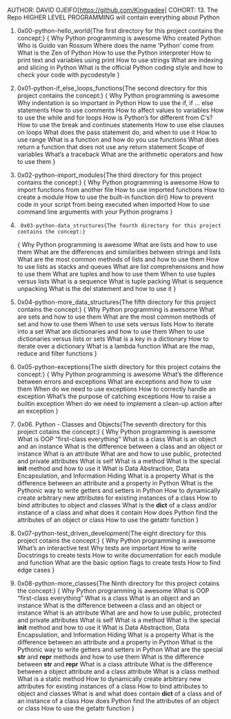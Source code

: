 AUTHOR: DAVID OJEIFO[https://github.com/Kingvadee]
COHORT:	13.
The Repo HIGHER LEVEL PROGRAMMING will contain everything about Python 
1.	0x00-python-hello_world{The first directory for this project contains the concept:}
	{
		Why Python programming is awesome
		Who created Python
		Who is Guido van Rossum
		Where does the name ‘Python’ come from
		What is the Zen of Python
		How to use the Python interpreter
		How to print text and variables using print
		How to use strings
		What are indexing and slicing in Python
		What is the official Python coding style and how to check your code with pycodestyle
	}

2.	0x01-python-if_else_loops_functions{The second directory for this project contains the concept:}
	{
		Why Python programming is awesome
		Why indentation is so important in Python
		How to use the if, if ... else statements
		How to use comments
		How to affect values to variables
		How to use the while and for loops
		How is Python’s for different from C‘s?
		How to use the break and continues statements
		How to use else clauses on loops
		What does the pass statement do, and when to use it
		How to use range
		What is a function and how do you use functions
		What does return a function that does not use any return statement
		Scope of variables
		What’s a traceback
		What are the arithmetic operators and how to use them
	}

3.	0x02-python-import_modules{The third directory for this project contains the concept:}
	{
		Why Python programming is awesome
		How to import functions from another file
		How to use imported functions
		How to create a module
		How to use the built-in function dir()
		How to prevent code in your script from being executed when imported
		How to use command line arguments with your Python programs
	}

4.      0x03-python-data_structures{The fourth directory for this project contains the concept:}
	{
		Why Python programming is awesome
		What are lists and how to use them
		What are the differences and similarities between strings and lists
		What are the most common methods of lists and how to use them
		How to use lists as stacks and queues
		What are list comprehensions and how to use them
		What are tuples and how to use them
		When to use tuples versus lists
		What is a sequence
		What is tuple packing
		What is sequence unpacking
		What is the del statement and how to use it
	}

5.	0x04-python-more_data_structures{The fifth directory for this project contains the concept:}
	{
		Why Python programming is awesome
		What are sets and how to use them
		What are the most common methods of set and how to use them
		When to use sets versus lists
		How to iterate into a set
		What are dictionaries and how to use them
		When to use dictionaries versus lists or sets
		What is a key in a dictionary
		How to iterate over a dictionary
		What is a lambda function
		What are the map, reduce and filter functions
	}

6.	0x05-python-exceptions{The sixth directory for this project cotains the concept:}
	{
		Why Python programming is awesome
		What’s the difference between errors and exceptions
		What are exceptions and how to use them
		When do we need to use exceptions
		How to correctly handle an exception
		What’s the purpose of catching exceptions
		How to raise a builtin exception
		When do we need to implement a clean-up action after an exception
	}

7.	0x06. Python - Classes and Objects{The seventh directory for this project cotains the concept:}
	{
		Why Python programming is awesome
		What is OOP
		“first-class everything”
		What is a class
		What is an object and an instance
		What is the difference between a class and an object or instance
		What is an attribute
		What are and how to use public, protected and private attributes
		What is self
		What is a method
		What is the special __init__ method and how to use it
		What is Data Abstraction, Data Encapsulation, and Information Hiding
		What is a property
		What is the difference between an attribute and a property in Python
		What is the Pythonic way to write getters and setters in Python
		How to dynamically create arbitrary new attributes for existing instances of a class
		How to bind attributes to object and classes
		What is the __dict__ of a class and/or instance of a class and what does it contain
		How does Python find the attributes of an object or class
		How to use the getattr function
	}

8.	0x07-python-test_driven_development{The eight directory for this project cotains the concept:}
	{
		Why Python programming is awesome
		What’s an interactive test
		Why tests are important
		How to write Docstrings to create tests
		How to write documentation for each module and function
		What are the basic option flags to create tests
		How to find edge cases
	}

9.	0x08-python-more_classes{The Ninth directory for this project cotains the concept:}
	{
		Why Python programming is awesome
		What is OOP
		“first-class everything”
		What is a class
		What is an object and an instance
		What is the difference between a class and an object or instance
		What is an attribute
		What are and how to use public, protected and private attributes
		What is self
		What is a method
		What is the special __init__ method and how to use it
		What is Data Abstraction, Data Encapsulation, and Information Hiding
		What is a property
		What is the difference between an attribute and a property in Python
		What is the Pythonic way to write getters and setters in Python
		What are the special __str__ and __repr__ methods and how to use them
		What is the difference between __str__ and __repr__
		What is a class attribute
		What is the difference between a object attribute and a class attribute
		What is a class method
		What is a static method
		How to dynamically create arbitrary new attributes for existing instances of a class
		How to bind attributes to object and classes
		What is and what does contain __dict__ of a class and of an instance of a class
		How does Python find the attributes of an object or class
		How to use the getattr function
	}
